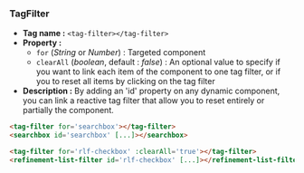 ### TagFilter
- **Tag name :** `<tag-filter></tag-filter>`
- **Property :**
  - `for` (_String_ or _Number_) : Targeted component
  - `clearAll` (_boolean_, default : _false_) : An optional value to specify if you want to link each item of the component to one tag filter, or if you to reset all items by clicking on the tag filter 
- **Description :**
By adding an 'id' property on any dynamic component, you can link a reactive tag filter that allow you to reset entirely or partially the component.


```html
<tag-filter for='searchbox'></tag-filter>
<searchbox id='searchbox' [...]></searchbox>

<tag-filter for='rlf-checkbox' :clearAll='true'></tag-filter>
<refinement-list-filter id='rlf-checkbox' [...]></refinement-list-filter>
```
